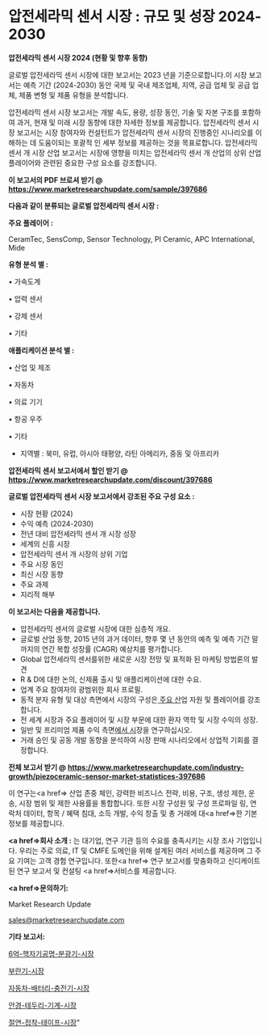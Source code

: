 # 압전세라믹 센서 시장 : 규모 및 성장 2024-2030

<strong>압전세라믹 센서 시장 2024 (현황 및 향후 동향)</strong>

글로벌 압전세라믹 센서 시장에 대한 보고서는 2023 년을 기준으로합니다.이 시장 보고서는 예측 기간 (2024-2030) 동안 국제 및 국내 제조업체, 지역, 공급 업체 및 공급 업체, 제품 변형 및 제품 유형을 분석합니다.

압전세라믹 센서 시장 보고서는 개발 속도, 용량, 성장 동인, 기술 및 자본 구조를 포함하여 과거, 현재 및 미래 시장 동향에 대한 자세한 정보를 제공합니다. 압전세라믹 센서 시장 보고서는 시장 참여자와 컨설턴트가 압전세라믹 센서 시장의 진행중인 시나리오를 이해하는 데 도움이되는 포괄적 인 세부 정보를 제공하는 것을 목표로합니다. 압전세라믹 센서 개 시장 산업 보고서는 시장에 영향을 미치는 압전세라믹 센서 개 산업의 상위 산업 플레이어와 관련된 중요한 구성 요소를 강조합니다.



<strong>이 보고서의 PDF 브로셔 받기 @ <a href=https://www.marketresearchupdate.com/sample/397686>https://www.marketresearchupdate.com/sample/397686</a></strong>



<strong>다음과 같이 분류되는 글로벌 압전세라믹 센서 시장 :</strong>



<strong>주요 플레이어 :</strong>

CeramTec, SensComp, Sensor Technology, PI Ceramic, APC International, Mide



<strong>유형 분석 별 :</strong>

• 가속도계

• 압력 센서

• 강제 센서

• 기타



<strong>애플리케이션 분석 별 :</strong>

• 산업 및 제조

• 자동차

• 의료 기기

• 항공 우주

• 기타

<ul>
  <li>지역별 : 북미, 유럽, 아시아 태평양, 라틴 아메리카, 중동 및 아프리카</li>
</ul>


<strong>압전세라믹 센서 보고서에서 할인 받기 @ <a href=https://www.marketresearchupdate.com/discount/397686>https://www.marketresearchupdate.com/discount/397686</a></strong>



<strong>글로벌 압전세라믹 센서 시장 보고서에서 강조된 주요 구성 요소 :</strong>
<ul>
  <li>시장 현황 (2024)</li>
  <li>수익 예측 (2024-2030)</li>
  <li>전년 대비 압전세라믹 센서 개 시장 성장</li>
  <li>세계의 신흥 시장</li>
  <li>압전세라믹 센서 개 시장의 상위 기업</li>
  <li>주요 시장 동인</li>
  <li>최신 시장 동향</li>
  <li>주요 과제</li>
  <li>지리적 해부</li>
</ul>


<strong>이 보고서는 다음을 제공합니다.</strong>
<ul>
  <li>압전세라믹 센서의 글로벌 시장에 대한 심층적 개요.</li>
  <li>글로벌 산업 동향, 2015 년의 과거 데이터, 향후 몇 년 동안의 예측 및 예측 기간 말까지의 연간 복합 성장률 (CAGR) 예상치를 평가합니다.</li>
  <li>Global 압전세라믹 센서를위한 새로운 시장 전망 및 표적화 된 마케팅 방법론의 발견</li>
  <li>R &amp; D에 대한 논의, 신제품 출시 및 애플리케이션에 대한 수요.</li>
  <li>업계 주요 참여자의 광범위한 회사 프로필.</li>
  <li>동적 분자 유형 및 대상 측면에서 시장의 구성은<a href=> 주요 산</a>업 자원 및 플레이어를 강조합니다.</li>
  <li>전 세계 시장과 주요 플레이어 및 시장 부문에 대한 환자 역학 및 시장 수익의 성장.</li>
  <li>일반 및 프리미엄 제품 수익 측면<a href=>에서 시</a>장을 연구하십시오.</li>
  <li>거래 승인 및 공동 개발 동향을 분석하여 시장 판매 시나리오에서 상업적 기회를 결정합니다.</li>
</ul>



<strong>전체 보고서 받기 @ <a href=https://www.marketresearchupdate.com/industry-growth/piezoceramic-sensor-market-statistices-397686>https://www.marketresearchupdate.com/industry-growth/piezoceramic-sensor-market-statistices-397686</a></strong>

이 연구는<a href=> 산업 존중</a> 체인, 강력한 비즈니스 전략, 비용, 구조, 생성 제한, 운송, 시장 범위 및 제한 사용률을 통합합니다. 또한 시장 구성원 및 구성 프로파일 링, 연락처 데이터, 항목 / 혜택 침대, 소득 개발, 수익 창출 및 총 거래에 대<a href=>한 기본 </a>정보를 제공합니다.



<strong><a href=>회사 소</a>개 :</strong>
는 대기업, 연구 기관 등의 수요를 충족시키는 시장 조사 기업입니다. 우리는 주로 의료, IT 및 CMFE 도메인을 위해 설계된 여러 서비스를 제공하며 그 주요 기여는 고객 경험 연구입니다. 또한<a href=> 연구 보</a>고서를 맞춤화하고 신디케이트 된 연구 보고서 및 컨설팅 <a href=>서비스</a>를 제공합니다.



<strong><a href=>문의하기:</a></strong>

Market Research Update

sales@marketresearchupdate.com



<strong>기타 보고서:</strong>

<a href=https://www.linkedin.com/pulse/6억-핵자기공명-분광기-시장-진입-전략-및-위험-평가2029년-market-matrix-musings-analysis/>6억-핵자기공명-분광기-시장</a>

<a href=https://www.linkedin.com/pulse/부란기-시장-경쟁-분석-및-성장-잠재력-2029-survey-spotlight-pro-24-analysis-inyyf/>부란기-시장</a>

<a href=https://www.linkedin.com/pulse/자동차-배터리-충전기-시장-세분화-연구-및-목표-고객2029년-data-dive-diaries-24-analysis-kyqff/>자동차-배터리-충전기-시장</a>

<a href=https://www.linkedin.com/pulse/안경-테두리-기계-시장-규모-및-성장-2023-analytics-avenue-adventures-24-ana-xnfsf/>안경-테두리-기계-시장</a>

<a href=https://www.linkedin.com/pulse/절연-접착-테이프-시장-세분화-연구-및-목표-고객2030년-analytics-alchemy-360-analysis-zne1f/>절연-접착-테이프-시장</a>"
